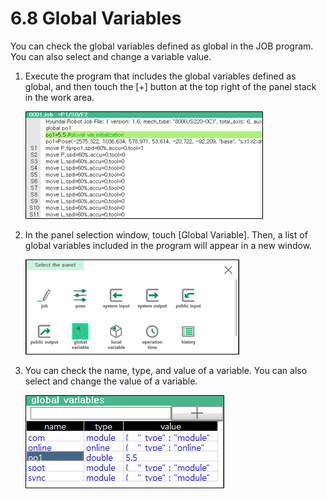 # 6.8 Global Variables

You can check the global variables defined as global in the JOB program. You can also select and change a variable value.

1.	Execute the program that includes the global variables defined as global, and then touch the \[+\] button at the top right of the panel stack in the work area.

    ![](../_assets/tp630/pane-prog-gvar_eng.png)

2.	In the panel selection window, touch \[Global Variable\]. Then, a list of global variables included in the program will appear in a new window.

    ![](../_assets/tp630/pane-gvar_eng.png)


3.	You can check the name, type, and value of a variable. You can also select and change the value of a variable.

    ![](../_assets/tp630/pane-gvar-mon_eng.png)


